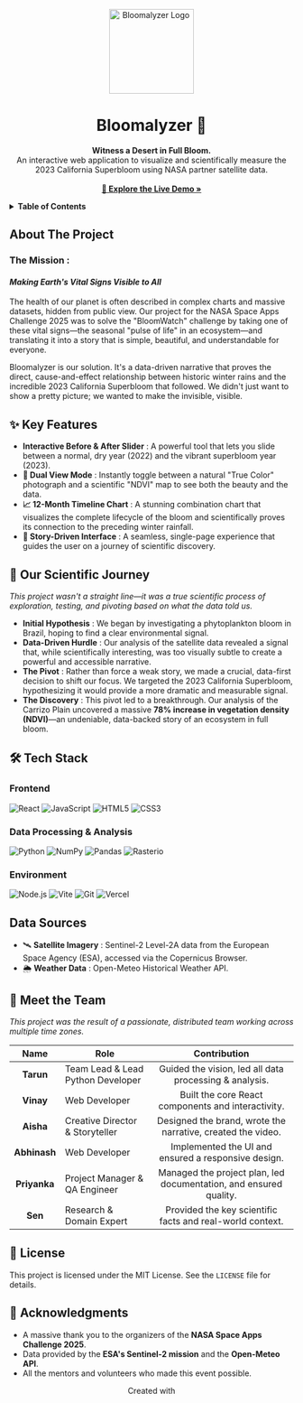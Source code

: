 <p align="center">
  <img src="app_logo.png" alt="Bloomalyzer Logo" width="150">
</p>
<h1 align="center">Bloomalyzer 🌸</h1>

<p align="center">
<strong>Witness a Desert in Full Bloom.</strong>
<br />
An interactive web application to visualize and scientifically measure the 2023 California Superbloom using NASA partner satellite data.
<br />
<br />
<strong><a href="https://bloomalyzer.vercel.app/">🚀 Explore the Live Demo »</a></strong>
<details>
  <summary><strong>Table of Contents</strong></summary>
  <ol>
    <li><a href="#about-the-project">About The Project</a></li>
    <li><a href="#-key-features">Key Features</a></li>
    <li><a href="#-our-scientific-journey">Our Scientific Journey</a></li>
    <li><a href="#-tech-stack">Tech Stack</a></li>
    <li><a href="#data-sources">Data Sources</a></li>
    <li><a href="#-meet-the-team">Meet the Team</a></li>
    <li><a href="#-license">License</a></li>
    <li><a href="#-acknowledgments">Acknowledgments</a></li>
  </ol>
</details>


## About The Project

### The Mission : 
#### <i>Making Earth's Vital Signs Visible to All</i>
The health of our planet is often described in complex charts and massive datasets, hidden from public view. Our project for the NASA Space Apps Challenge 2025 was to solve the "BloomWatch" challenge by taking one of these vital signs—the seasonal "pulse of life" in an ecosystem—and translating it into a story that is simple, beautiful, and understandable for everyone.

Bloomalyzer is our solution. It's a data-driven narrative that proves the direct, cause-and-effect relationship between historic winter rains and the incredible 2023 California Superbloom that followed. We didn't just want to show a pretty picture; we wanted to make the invisible, visible.

## ✨ Key Features
* **Interactive Before & After Slider** : A powerful tool that lets you slide between a normal, dry year (2022) and the vibrant superbloom year (2023).
* **🔬 Dual View Mode** : Instantly toggle between a natural "True Color" photograph and a scientific "NDVI" map to see both the beauty and the data.
* **📈 12-Month Timeline Chart** : A stunning combination chart that visualizes the complete lifecycle of the bloom and scientifically proves its connection to the preceding winter rainfall.
* **📖 Story-Driven Interface** : A seamless, single-page experience that guides the user on a journey of scientific discovery.

## 🧪 Our Scientific Journey 

<i>This project wasn't a straight line—it was a true scientific process of exploration, testing, and pivoting based on what the data told us.</i>
* **Initial Hypothesis** : We began by investigating a phytoplankton bloom in Brazil, hoping to find a clear environmental signal.
* **Data-Driven Hurdle** : Our analysis of the satellite data revealed a signal that, while scientifically interesting, was too visually subtle to create a powerful and accessible narrative.
* **The Pivot** : Rather than force a weak story, we made a crucial, data-first decision to shift our focus. We targeted the 2023 California Superbloom, hypothesizing it would provide a more dramatic and measurable signal.
* **The Discovery** : This pivot led to a breakthrough. Our analysis of the Carrizo Plain uncovered a massive **78% increase in vegetation density (NDVI)**—an undeniable, data-backed story of an ecosystem in full bloom.

## 🛠️ Tech Stack

### Frontend
<p>
  <img alt="React" src="https://img.shields.io/badge/React-61DAFB?logo=react&logoColor=black&style=for-the-badge">
  <img alt="JavaScript" src="https://img.shields.io/badge/JavaScript-F7DF1E?logo=javascript&logoColor=black&style=for-the-badge">
  <img alt="HTML5" src="https://img.shields.io/badge/HTML5-E34F26?logo=html5&logoColor=white&style=for-the-badge">
  <img alt="CSS3" src="https://img.shields.io/badge/CSS3-1572B6?logo=css3&logoColor=white&style=for-the-badge">
</p>

### Data Processing & Analysis
<p>
  <img alt="Python" src="https://img.shields.io/badge/Python-3776AB?logo=python&logoColor=white&style=for-the-badge">
  <img alt="NumPy" src="https://img.shields.io/badge/NumPy-013243?logo=numpy&logoColor=white&style=for-the-badge">
  <img alt="Pandas" src="https://img.shields.io/badge/Pandas-150458?logo=pandas&logoColor=white&style=for-the-badge">
  <img alt="Rasterio" src="https://img.shields.io/badge/Rasterio-526475?style=for-the-badge">
</p>

### Environment
<p>
  <img alt="Node.js" src="https://img.shields.io/badge/Node.js-339933?logo=nodedotjs&logoColor=white&style=for-the-badge">
  <img alt="Vite" src="https://img.shields.io/badge/Vite-646CFF?logo=vite&logoColor=white&style=for-the-badge">
  <img alt="Git" src="https://img.shields.io/badge/Git-F05032?logo=git&logoColor=white&style=for-the-badge">
  <img alt="Vercel" src="https://img.shields.io/badge/Vercel-000000?logo=vercel&logoColor=white&style=for-the-badge">
</p>

## Data Sources 
* 🛰️ **Satellite Imagery** : Sentinel-2 Level-2A data from the European Space Agency (ESA), accessed via the Copernicus Browser.
* 🌦️ **Weather Data** : Open-Meteo Historical Weather API.

## 🚀 Meet the Team
<i>This project was the result of a passionate, distributed team working across multiple time zones.</i>

| Name | Role | Contribution |
| :---: | --- | :---: |
| **Tarun** | Team Lead & Lead Python Developer | Guided the vision, led all data processing & analysis. |
| **Vinay** | Web Developer | Built the core React components and interactivity.
| **Aisha** | Creative Director & Storyteller | Designed the brand, wrote the narrative, created the video. |
| **Abhinash** | Web Developer | Implemented the UI and ensured a responsive design. |
| **Priyanka** | Project Manager & QA Engineer | Managed the project plan, led documentation, and ensured quality. |
| **Sen** | Research & Domain Expert | Provided the key scientific facts and real-world context. | 

## 📜 License
This project is licensed under the MIT License. See the `LICENSE` file for details.

## 🙏 Acknowledgments
* A massive thank you to the organizers of the **NASA Space Apps Challenge 2025**.
* Data provided by the **ESA's Sentinel-2 mission** and the **Open-Meteo API**.
* All the mentors and volunteers who made this event possible.

<p align="center">
Created with

